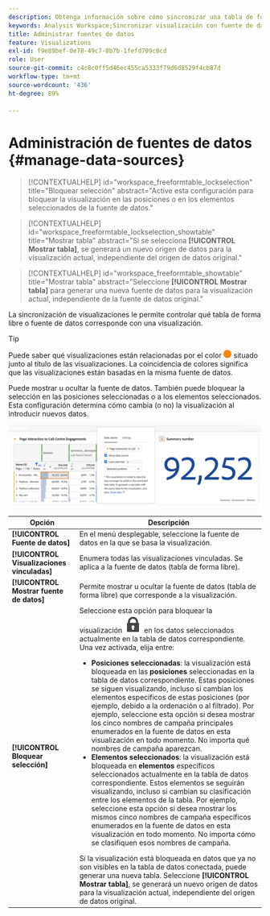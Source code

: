 ```yaml
---
description: Obtenga información sobre cómo sincronizar una tabla de forma libre o una fuente de datos con la visualización correspondiente.
keywords: Analysis Workspace;Sincronizar visualización con fuente de datos
title: Administrar fuentes de datos
feature: Visualizations
exl-id: f9e89bef-0e78-49c7-8b7b-1fefd709c0cd
role: User
source-git-commit: c4c8c0ff5d46ec455ca5333f79d6d8529f4cb87d
workflow-type: tm+mt
source-wordcount: '436'
ht-degree: 89%

---
```


# Administración de fuentes de datos {#manage-data-sources}

>[!CONTEXTUALHELP]
>id="workspace_freeformtable_lockselection"
>title="Bloquear selección"
>abstract="Active esta configuración para bloquear la visualización en las posiciones o en los elementos seleccionados de la fuente de datos."

>[!CONTEXTUALHELP]
>id="workspace_freeformtable_lockselection_showtable"
>title="Mostrar tabla"
>abstract="Si se selecciona **[!UICONTROL Mostrar tabla]**, se generará un nuevo origen de datos para la visualización actual, independiente del origen de datos original."

>[!CONTEXTUALHELP]
>id="workspace_freeformtable_showtable"
>title="Mostrar tabla"
>abstract="Seleccione **[!UICONTROL Mostrar tabla]** para generar una nueva fuente de datos para la visualización actual, independiente de la fuente de datos original."


La sincronización de visualizaciones le permite controlar qué tabla de forma libre o fuente de datos corresponde con una visualización.

>[!TIP]
>
>Puede saber qué visualizaciones están relacionadas por el color ![StatusOrange](/help/assets/icons/StatusOrange.svg) situado junto al título de las visualizaciones. La coincidencia de colores significa que las visualizaciones están basadas en la misma fuente de datos.
>

Puede mostrar u ocultar la fuente de datos. También puede bloquear la selección en las posiciones seleccionadas o a los elementos seleccionados. Esta configuración determina cómo cambia (o no) la visualización al introducir nuevos datos.

![Opción Fuente de datos que muestra las opciones que se describen en la siguiente sección.](assets/lock-selection.png)


| Opción | Descripción |
|--- |--- |
| **[!UICONTROL Fuente de datos]** | En el menú desplegable, seleccione la fuente de datos en la que se basa la visualización. |
| **[!UICONTROL Visualizaciones vinculadas]** | Enumera todas las visualizaciones vinculadas. Se aplica a la fuente de datos (tabla de forma libre). |
| **[!UICONTROL Mostrar fuente de datos]** | Permite mostrar u ocultar la fuente de datos (tabla de forma libre) que corresponde a la visualización. |
| **[!UICONTROL Bloquear selección]** | Seleccione esta opción para bloquear la visualización ![LockClosed](/help/assets/icons/LockClosed.svg) en los datos seleccionados actualmente en la tabla de datos correspondiente. Una vez activada, elija entre:  <ul><li>**Posiciones seleccionadas**: la visualización está bloqueada en las **posiciones** seleccionadas en la tabla de datos correspondiente. Estas posiciones se siguen visualizando, incluso si cambian los elementos específicos de estas posiciones (por ejemplo, debido a la ordenación o al filtrado). Por ejemplo, seleccione esta opción si desea mostrar los cinco nombres de campaña principales enumerados en la fuente de datos en esta visualización en todo momento. No importa qué nombres de campaña aparezcan.</li> <li>**Elementos seleccionados**: la visualización está bloqueada en **elementos** específicos seleccionados actualmente en la tabla de datos correspondiente. Estos elementos se seguirán visualizando, incluso si cambian su clasificación entre los elementos de la tabla. Por ejemplo, seleccione esta opción si desea mostrar los mismos cinco nombres de campaña específicos enumerados en la fuente de datos en esta visualización en todo momento. No importa cómo se clasifiquen esos nombres de campaña.</li></ul>Si la visualización está bloqueada en datos que ya no son visibles en la tabla de datos conectada, puede generar una nueva tabla. Seleccione **[!UICONTROL Mostrar tabla]**, se generará un nuevo origen de datos para la visualización actual, independiente del origen de datos original. |

